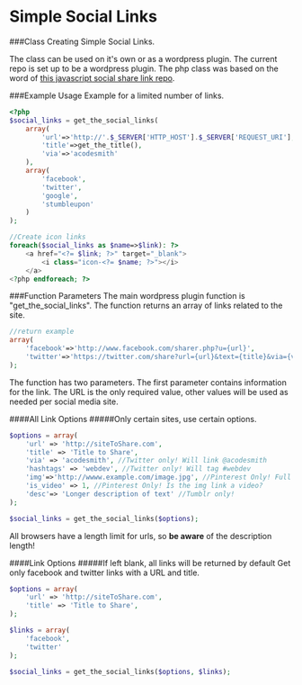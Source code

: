 # Simple Social Links
###Class Creating Simple Social Links.

The class can be used on it's own or as a wordpress plugin. The current repo is set up to be a wordpress plugin.
The php class was based on the word of [this javascript social share link repo](https://github.com/bradvin/social-share-urls).

###Example Usage
Example for a limited number of links.
```php
<?php
$social_links = get_the_social_links(
    array(
        'url'=>'http://'.$_SERVER['HTTP_HOST'].$_SERVER['REQUEST_URI'],
        'title'=>get_the_title(),
        'via'=>'acodesmith'
    ),
    array(
        'facebook',
        'twitter',
        'google',
        'stumbleupon'
    )
);

//Create icon links
foreach($social_links as $name=>$link): ?>
    <a href="<?= $link; ?>" target="_blank">
        <i class="icon-<?= $name; ?>"></i>
    </a>
<?php endforeach; ?>
```

###Function Parameters
The main wordpress plugin function is "get_the_social_links". The function returns an array of links
related to the site.

```php
//return example
array(
    'facebook'=>'http://www.facebook.com/sharer.php?u={url}',
    'twitter'=>'https://twitter.com/share?url={url}&text={title}&via={via}&hashtags={hashtags}'
);
```

The function has two parameters. The first parameter contains information for the link.
The URL is the only required value, other values will be used as needed per social media site.

####All Link Options
#####Only certain sites, use certain options.
```php
$options = array(
    'url' => 'http://siteToShare.com',
    'title' => 'Title to Share',
    'via' => 'acodesmith', //Twitter only! Will link @acodesmith
    'hashtags' => 'webdev', //Twitter only! Will tag #webdev
    'img'=>'http://wwww.example.com/image.jpg', //Pinterest Only! Full URL needed.
    'is_video' => 1, //Pinterest Only! Is the img link a video?
    'desc'=> 'Longer description of text' //Tumblr only!
);

$social_links = get_the_social_links($options);

```
All browsers have a length limit for urls, so __be aware__ of the description length!

####Link Options
#####If left blank, all links will be returned by default
Get only facebook and twitter links with a URL and title.
```php
$options = array(
    'url' => 'http://siteToShare.com',
    'title' => 'Title to Share',
);

$links = array(
    'facebook',
    'twitter'
);

$social_links = get_the_social_links($options, $links);

```
